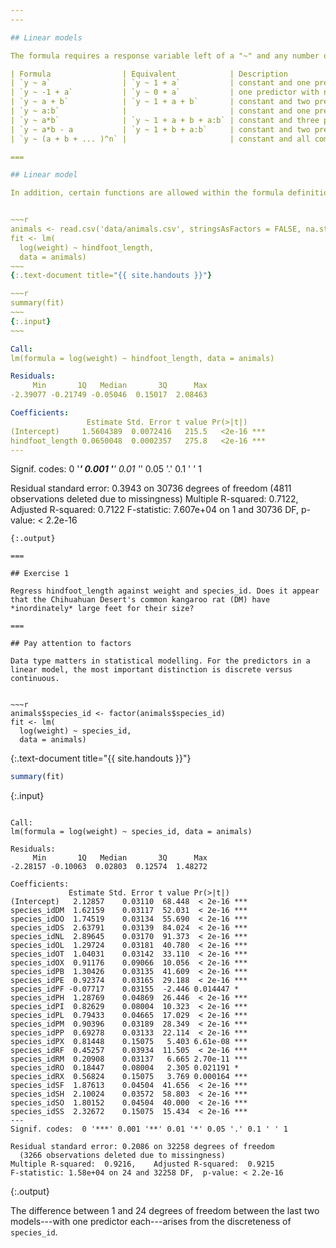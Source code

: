 ```yaml
---
---

## Linear models

The formula requires a response variable left of a "~" and any number of predictors to its right.

| Formula                | Equivalent            | Description                                                                               |
| `y ~ a`                | `y ~ 1 + a`           | constant and one predictor                                                                |
| `y ~ -1 + a`           | `y ~ 0 + a`           | one predictor with no constant                                                            |
| `y ~ a + b`            | `y ~ 1 + a + b`       | constant and two predictors                                                               |
| `y ~ a:b`              |                       | constant and one predictor, the interaction of (at least) one factor and another variable |
| `y ~ a*b`              | `y ~ 1 + a + b + a:b` | constant and three predictors                                                             |
| `y ~ a*b - a           | `y ~ 1 + b + a:b`     | constant and two predictors                                                               |
| `y ~ (a + b + ... )^n` |                       | constant and all combinations of predictors up to order `n`                               |

===

## Linear model

In addition, certain functions are allowed within the formula definition.


~~~r
animals <- read.csv('data/animals.csv', stringsAsFactors = FALSE, na.strings = '')
fit <- lm(
  log(weight) ~ hindfoot_length,
  data = animals)
~~~
{:.text-document title="{{ site.handouts }}"}

~~~r
summary(fit)
~~~
{:.input}
~~~

Call:
lm(formula = log(weight) ~ hindfoot_length, data = animals)

Residuals:
     Min       1Q   Median       3Q      Max 
-2.39077 -0.21749 -0.05046  0.15017  2.08463 

Coefficients:
                 Estimate Std. Error t value Pr(>|t|)    
(Intercept)     1.5604389  0.0072416   215.5   <2e-16 ***
hindfoot_length 0.0650048  0.0002357   275.8   <2e-16 ***
---
```

Signif. codes:  0 '***' 0.001 '**' 0.01 '*' 0.05 '.' 0.1 ' ' 1

Residual standard error: 0.3943 on 30736 degrees of freedom
  (4811 observations deleted due to missingness)
Multiple R-squared:  0.7122,	Adjusted R-squared:  0.7122 
F-statistic: 7.607e+04 on 1 and 30736 DF,  p-value: < 2.2e-16
~~~
{:.output}

===

## Exercise 1

Regress hindfoot_length against weight and species_id. Does it appear that the Chihuahuan Desert's common kangaroo rat (DM) have *inordinately* large feet for their size?

===

## Pay attention to factors

Data type matters in statistical modelling. For the predictors in a linear model, the most important distinction is discrete versus continuous.


~~~r
animals$species_id <- factor(animals$species_id)
fit <- lm(
  log(weight) ~ species_id,
  data = animals)
~~~
{:.text-document title="{{ site.handouts }}"}

~~~r
summary(fit)
~~~
{:.input}
~~~

Call:
lm(formula = log(weight) ~ species_id, data = animals)

Residuals:
     Min       1Q   Median       3Q      Max 
-2.28157 -0.10063  0.02803  0.12574  1.48272 

Coefficients:
             Estimate Std. Error t value Pr(>|t|)    
(Intercept)   2.12857    0.03110  68.448  < 2e-16 ***
species_idDM  1.62159    0.03117  52.031  < 2e-16 ***
species_idDO  1.74519    0.03134  55.690  < 2e-16 ***
species_idDS  2.63791    0.03139  84.024  < 2e-16 ***
species_idNL  2.89645    0.03170  91.373  < 2e-16 ***
species_idOL  1.29724    0.03181  40.780  < 2e-16 ***
species_idOT  1.04031    0.03142  33.110  < 2e-16 ***
species_idOX  0.91176    0.09066  10.056  < 2e-16 ***
species_idPB  1.30426    0.03135  41.609  < 2e-16 ***
species_idPE  0.92374    0.03165  29.188  < 2e-16 ***
species_idPF -0.07717    0.03155  -2.446 0.014447 *  
species_idPH  1.28769    0.04869  26.446  < 2e-16 ***
species_idPI  0.82629    0.08004  10.323  < 2e-16 ***
species_idPL  0.79433    0.04665  17.029  < 2e-16 ***
species_idPM  0.90396    0.03189  28.349  < 2e-16 ***
species_idPP  0.69278    0.03133  22.114  < 2e-16 ***
species_idPX  0.81448    0.15075   5.403 6.61e-08 ***
species_idRF  0.45257    0.03934  11.505  < 2e-16 ***
species_idRM  0.20908    0.03137   6.665 2.70e-11 ***
species_idRO  0.18447    0.08004   2.305 0.021191 *  
species_idRX  0.56824    0.15075   3.769 0.000164 ***
species_idSF  1.87613    0.04504  41.656  < 2e-16 ***
species_idSH  2.10024    0.03572  58.803  < 2e-16 ***
species_idSO  1.80152    0.04504  40.000  < 2e-16 ***
species_idSS  2.32672    0.15075  15.434  < 2e-16 ***
---
Signif. codes:  0 '***' 0.001 '**' 0.01 '*' 0.05 '.' 0.1 ' ' 1

Residual standard error: 0.2086 on 32258 degrees of freedom
  (3266 observations deleted due to missingness)
Multiple R-squared:  0.9216,	Adjusted R-squared:  0.9215 
F-statistic: 1.58e+04 on 24 and 32258 DF,  p-value: < 2.2e-16
~~~
{:.output}

The difference between 1 and 24 degrees of freedom between the last two models---with one predictor each---arises from the discreteness of `species_id`.
